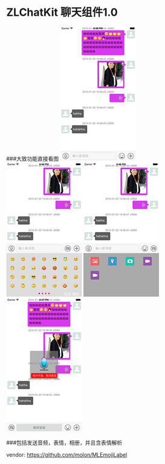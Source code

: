 # ZLChatKit 聊天组件1.0
###大致功能直接看图
 ![Screenshot](https://github.com/zingwin/ZLChatKit/raw/master/Screenshot/1.png)
 ![Screenshot](https://github.com/zingwin/ZLChatKit/raw/master/Screenshot/2.png)
 ![Screenshot](https://github.com/zingwin/ZLChatKit/raw/master/Screenshot/3.png)
 ![Screenshot](https://github.com/zingwin/ZLChatKit/raw/master/Screenshot/4.png)
 
###包括发送音频，表情，相册，并且含表情解析



vendor: https://github.com/molon/MLEmojiLabel
